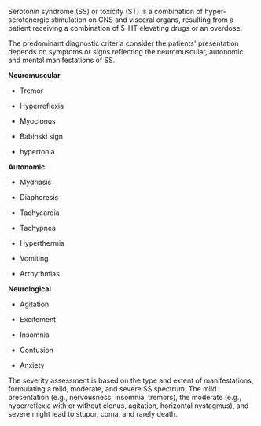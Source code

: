 Serotonin syndrome (SS) or toxicity (ST) is a combination of hyper-serotonergic stimulation on CNS and visceral organs, resulting from a patient receiving a combination of 5-HT elevating drugs or an overdose.

The predominant diagnostic criteria consider the patients' presentation depends on symptoms or signs reflecting the neuromuscular, autonomic, and mental manifestations of SS.

**Neuromuscular**

- Tremor

- Hyperreflexia

- Myoclonus

- Babinski sign

- hypertonia

**Autonomic**

- Mydriasis

- Diaphoresis

- Tachycardia

- Tachypnea

- Hyperthermia

- Vomiting

- Arrhythmias

**Neurological**

- Agitation

- Excitement

- Insomnia

- Confusion

- Anxiety

The severity assessment is based on the type and extent of manifestations, formulating a mild, moderate, and severe SS spectrum. The mild presentation (e.g., nervousness, insomnia, tremors), the moderate (e.g., hyperreflexia with or without clonus, agitation, horizontal nystagmus), and severe might lead to stupor, coma, and rarely death.